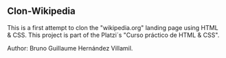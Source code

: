 ## Clon-Wikipedia

This is a first attempt to clon the "wikipedia.org" landing page using HTML & CSS. This project is part of the Platzi´s "Curso práctico de HTML & CSS".

Author: Bruno Guillaume Hernández Villamil.
